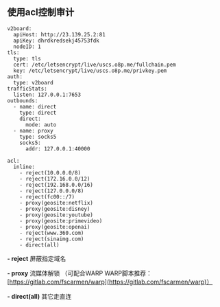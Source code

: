 ## 使用acl控制审计

```
v2board:
  apiHost: http://23.139.25.2:81
  apiKey: dhrdkredsekj45753fdk
  nodeID: 1
tls:
  type: tls
  cert: /etc/letsencrypt/live/uscs.o8p.me/fullchain.pem
  key: /etc/letsencrypt/live/uscs.o8p.me/privkey.pem
auth:
  type: v2board
trafficStats:
  listen: 127.0.0.1:7653
outbounds:
  - name: direct
    type: direct
    direct:
      mode: auto
  - name: proxy
    type: socks5
    socks5:
      addr: 127.0.0.1:40000

acl:
  inline: 
    - reject(10.0.0.0/8)
    - reject(172.16.0.0/12)
    - reject(192.168.0.0/16)
    - reject(127.0.0.0/8)
    - reject(fc00::/7)
    - proxy(geosite:netflix)
    - proxy(geosite:disney)
    - proxy(geosite:youtube)
    - proxy(geosite:primevideo)
    - proxy(geosite:openai)
    - reject(www.360.com)
    - reject(sinaimg.com)
    - direct(all)
```

**- reject**  屏蔽指定域名

**- proxy**  流媒体解锁 （可配合WARP  WARP脚本推荐：[https://gitlab.com/fscarmen/warp](https://gitlab.com/fscarmen/warp)）

**- direct(all)**  其它走直连

